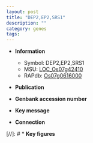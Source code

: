 ```yaml
---
layout: post
title: "DEP2,EP2,SRS1"
description: ""
category: genes
tags: 
---
```


* **Information**  
    + Symbol: DEP2,EP2,SRS1  
    + MSU: [LOC_Os07g42410](http://rice.uga.edu/cgi-bin/ORF_infopage.cgi?orf=LOC_Os07g42410)  
    + RAPdb: [Os07g0616000](http://rapdb.dna.affrc.go.jp/viewer/gbrowse_details/irgsp1?name=Os07g0616000)  

* **Publication**  

* **Genbank accession number**  

* **Key message**  

* **Connection**  

[//]: # * **Key figures**  


